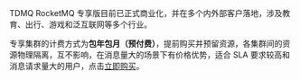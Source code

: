 TDMQ RocketMQ 专享版目前已正式商业化，并在多个内外部客户落地，涉及教育、出行、游戏和泛互联网等多个行业。

专享集群的计费方式为**包年包月（预付费）**，提前购买并预留资源，各集群间的资源物理隔离，互不影响，在消息量大的场景下有价格优势，适合 SLA 要求较高和消息请求量大的用户，点击[立即购买](https://buy.cloud.tencent.com/tdmq?protocol=RocketMQ&rid=8&clusterType=profession)。
